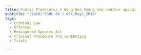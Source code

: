 ```yaml
---
title: Public Prosecutor v Wong Wee Keong and another appeal 
subtitle: "[2016] SGHC 84 / 05\_May\_2016"
tags:
  - Criminal Law
  - Offences
  - Endangered Species Act
  - Criminal Procedure and Sentencing
  - Trials

---
```



